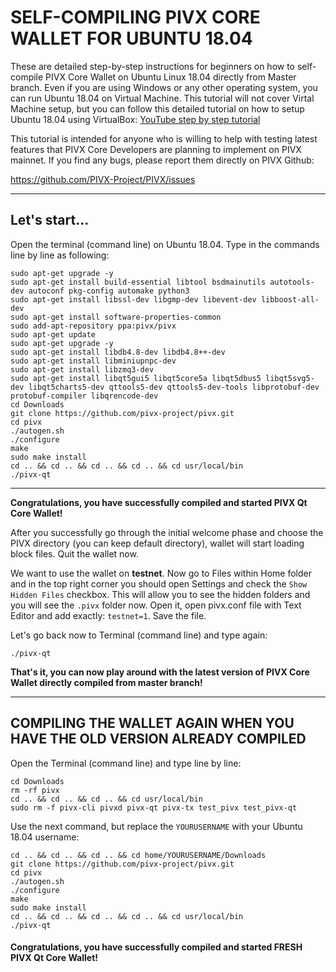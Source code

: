 # SELF-COMPILING PIVX CORE WALLET FOR UBUNTU 18.04

These are detailed step-by-step instructions for beginners on how to self-compile PIVX Core Wallet on Ubuntu Linux 18.04 directly from Master branch. Even if you are using Windows or any other operating system, you can run Ubuntu 18.04 on Virtual Machine. This tutorial will not cover Virtal Machine setup, but you can follow this detailed tutorial on how to setup Ubuntu 18.04 using VirtualBox:
[YouTube step by step tutorial](https://www.youtube.com/watch?v=QbmRXJJKsvs)

This tutorial is intended for anyone who is willing to help with testing latest features that PIVX Core Developers are planning to implement on PIVX mainnet. If you find any bugs, please report them directly on PIVX Github:

https://github.com/PIVX-Project/PIVX/issues

---------------------------------------------------------

## Let's start...

Open the terminal (command line) on Ubuntu 18.04. Type in the commands line by line as following:

```sudo apt-get update
sudo apt-get upgrade -y
sudo apt-get install build-essential libtool bsdmainutils autotools-dev autoconf pkg-config automake python3
sudo apt-get install libssl-dev libgmp-dev libevent-dev libboost-all-dev
sudo apt-get install software-properties-common
sudo add-apt-repository ppa:pivx/pivx
sudo apt-get update
sudo apt-get upgrade -y
sudo apt-get install libdb4.8-dev libdb4.8++-dev
sudo apt-get install libminiupnpc-dev
sudo apt-get install libzmq3-dev
sudo apt-get install libqt5gui5 libqt5core5a libqt5dbus5 libqt5svg5-dev libqt5charts5-dev qttools5-dev qttools5-dev-tools libprotobuf-dev protobuf-compiler libqrencode-dev
cd Downloads
git clone https://github.com/pivx-project/pivx.git
cd pivx
./autogen.sh
./configure
make
sudo make install
cd .. && cd .. && cd .. && cd .. && cd usr/local/bin
./pivx-qt
```
--------------------------------------------
**Congratulations, you have successfully compiled and started PIVX Qt Core Wallet!**

After you successfully go through the initial welcome phase and choose the PIVX directory (you can keep default directory), wallet will start loading block files. Quit the wallet now.

We want to use the wallet on **testnet**. Now go to Files within Home folder and in the top right corner you should open Settings and check the `Show Hidden Files` checkbox. This will allow you to see the hidden folders and you will see the `.pivx` folder now. Open it, open pivx.conf file with Text Editor and add exactly:
`testnet=1`. Save the file.

Let's go back now to Terminal (command line) and type again:
```
./pivx-qt
```

**That's it, you can now play around with the latest version of PIVX Core Wallet directly compiled from master branch!**

---------------------------------------------
## COMPILING THE WALLET AGAIN WHEN YOU HAVE THE OLD VERSION ALREADY COMPILED

Open the Terminal (command line) and type line by line:

```
cd Downloads
rm -rf pivx
cd .. && cd .. && cd .. && cd usr/local/bin
sudo rm -f pivx-cli pivxd pivx-qt pivx-tx test_pivx test_pivx-qt
```

Use the next command, but replace the `YOURUSERNAME` with your Ubuntu 18.04 username:

```
cd .. && cd .. && cd .. && cd home/YOURUSERNAME/Downloads
git clone https://github.com/pivx-project/pivx.git
cd pivx
./autogen.sh
./configure
make
sudo make install
cd .. && cd .. && cd .. && cd .. && cd usr/local/bin
./pivx-qt
```

#### **Congratulations, you have successfully compiled and started FRESH PIVX Qt Core Wallet!**
